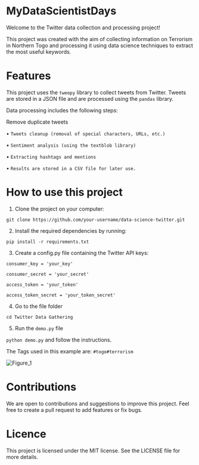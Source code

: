 # MyDataScientistDays

Welcome to the Twitter data collection and processing project!

This project was created with the aim of collecting information on Terrorism in Northern Togo and processing it using data science techniques to extract the most useful keywords.

# Features

This project uses the `tweepy` library to collect tweets from Twitter. Tweets are stored in a JSON file and are processed using the `pandas` library.

Data processing includes the following steps:

Remove duplicate tweets

• `Tweets cleanup (removal of special characters, URLs, etc.)`

• `Sentiment analysis (using the textblob library)`

• `Extracting hashtags and mentions`

• `Results are stored in a CSV file for later use.`


# How to use this project

1. Clone the project on your computer:

`git clone https://github.com/your-username/data-science-twitter.git`

2. Install the required dependencies by running:

`pip install -r requirements.txt`

3. Create a config.py file containing the Twitter API keys:

`consumer_key = 'your_key'`

`consumer_secret = 'your_secret'`

`access_token = 'your_token'`

`access_token_secret = 'your_token_secret'`

4. Go to the file folder

`cd Twitter Data Gathering`

5. Run the `demo.py` file

`python demo.py` and follow the instructions.

The Tags used in this example are: `#togo#terrorism`

![Figure_1](https://user-images.githubusercontent.com/24190641/235856466-4064f517-e91f-4044-9894-0f36f9d50a79.png)

# Contributions

We are open to contributions and suggestions to improve this project. Feel free to create a pull request to add features or fix bugs.

# Licence

This project is licensed under the MIT license. See the LICENSE file for more details.


